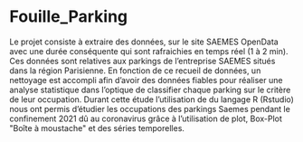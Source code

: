 # Fouille_Parking

Le projet consiste à extraire des données, sur le site SAEMES OpenData avec une durée conséquente qui sont rafraichies en temps réel (1 à 2 min).
Ces données sont relatives aux parkings de l’entreprise SAEMES situés dans la région Parisienne. 
En fonction de ce recueil de données, un nettoyage est accompli afin d’avoir des données fiables pour réaliser une analyse statistique dans l’optique de classifier chaque parking sur le critère de leur occupation.
Durant cette étude l’utilisation de du langage R (Rstudio) nous ont permis d’étudier les occupations des parkings Saemes pendant le confinement 2021 dû au coronavirus grâce à l’utilisation de plot, Box-Plot "Boîte à moustache" et des séries temporelles.
